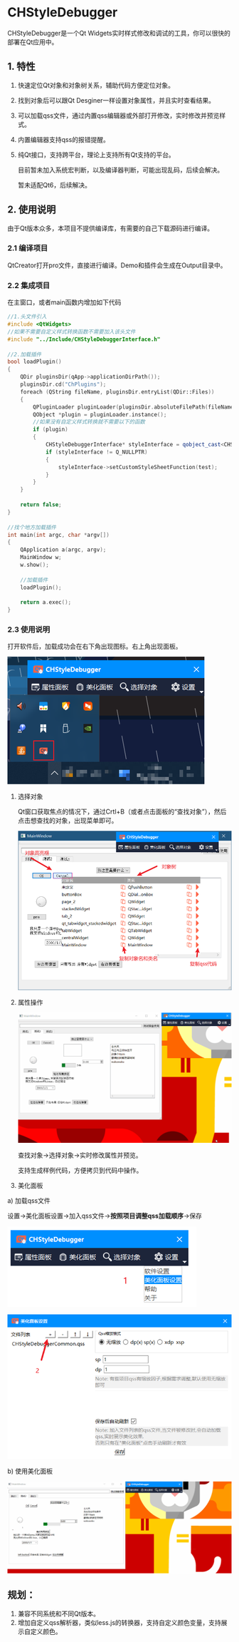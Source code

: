 # CHStyleDebugger

CHStyleDebugger是一个Qt Widgets实时样式修改和调试的工具，你可以很快的部署在Qt应用中。

## 1. 特性

1. 快速定位Qt对象和对象树关系，辅助代码方便定位对象。

2. 找到对象后可以跟Qt Desginer一样设置对象属性，并且实时查看结果。

3. 可以加载qss文件，通过内置qss编辑器或外部打开修改，实时修改并预览样式。

4. 内置编辑器支持qss的报错提醒。

5. 纯Qt接口，支持跨平台，理论上支持所有Qt支持的平台。

   目前暂未加入系统宏判断，以及编译器判断，可能出现乱码，后续会解决。

   暂未适配Qt6，后续解决。

   

## 2. 使用说明

由于Qt版本众多，本项目不提供编译库，有需要的自己下载源码进行编译。

### 2.1 编译项目

QtCreator打开pro文件，直接进行编译。Demo和插件会生成在Output目录中。

### 2.2 集成项目

在主窗口，或者main函数内增加如下代码

```c++
//1.头文件引入
#include <QtWidgets>
//如果不需要自定义样式转换函数不需要加入该头文件
#include "../Include/CHStyleDebuggerInterface.h"

//2.加载插件
bool loadPlugin()
{
    QDir pluginsDir(qApp->applicationDirPath());
    pluginsDir.cd("ChPlugins");
    foreach (QString fileName, pluginsDir.entryList(QDir::Files))
    {
        QPluginLoader pluginLoader(pluginsDir.absoluteFilePath(fileName));
        QObject *plugin = pluginLoader.instance();
        //如果没有自定义样式转换就不需要以下的函数
        if (plugin)
        {
            CHStyleDebuggerInterface* styleInterface = qobject_cast<CHStyleDebuggerInterface *>(plugin);
            if (styleInterface != Q_NULLPTR)
            {
                styleInterface->setCustomStyleSheetFunction(test);
            }
        }
    }

    return false;
}

//找个地方加载插件
int main(int argc, char *argv[])
{
    QApplication a(argc, argv);
    MainWindow w;
    w.show();

    //加载插件
    loadPlugin();

    return a.exec();
}
```



### 2.3 使用说明

打开软件后，加载成功会在右下角出现图标。右上角出现面板。

![image-20230826101559481](./Screens/1.png)



1. 选择对象

   Qt窗口获取焦点的情况下，通过Crtl+B（或者点击面板的“查找对象”），然后点击想查找的对象，出现菜单即可。

   ![image-20230826102618682](./Screens/2.png)

2. 属性操作

   ![3](./Screens/3.gif)

   查找对象->选择对象->实时修改属性并预览。

   支持生成样例代码，方便拷贝到代码中操作。

3.  美化面板

   a) 加载qss文件

   设置->美化面板设置->加入qss文件->**按照项目调整qss加载顺序**->保存

![4](./Screens/4.png)

![image-20230826104307158](./Screens/5.png)

b) 使用美化面板

![6](./Screens/6.gif)



## 规划：

1. 兼容不同系统和不同Qt版本。
2. 增加自定义qss解析器，类似less.js的转换器，支持自定义颜色变量，支持展示自定义颜色。